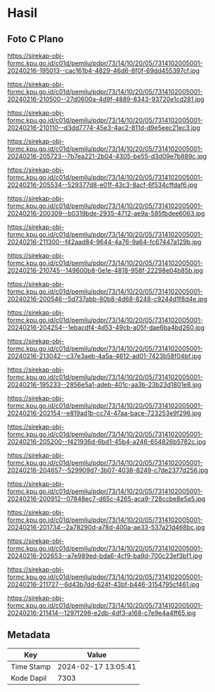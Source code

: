 # Hasil

## Foto C Plano

https://sirekap-obj-formc.kpu.go.id/c01d/pemilu/pdpr/73/14/10/20/05/7314102005001-20240216-195013--cac161b4-4829-46d6-8f0f-69dd455397cf.jpg

https://sirekap-obj-formc.kpu.go.id/c01d/pemilu/pdpr/73/14/10/20/05/7314102005001-20240216-210500--27d0600a-4d9f-4889-8343-93720e1cd281.jpg

https://sirekap-obj-formc.kpu.go.id/c01d/pemilu/pdpr/73/14/10/20/05/7314102005001-20240216-210110--d3dd7774-45e3-4ac2-811d-d9e5eec21ec3.jpg

https://sirekap-obj-formc.kpu.go.id/c01d/pemilu/pdpr/73/14/10/20/05/7314102005001-20240216-205723--7b7ea221-2b04-4305-be55-d3d09e7b889c.jpg

https://sirekap-obj-formc.kpu.go.id/c01d/pemilu/pdpr/73/14/10/20/05/7314102005001-20240216-205534--529377d8-e01f-43c3-8acf-6f534cffdaf6.jpg

https://sirekap-obj-formc.kpu.go.id/c01d/pemilu/pdpr/73/14/10/20/05/7314102005001-20240216-200309--b0319bde-2935-4712-ae9a-585fbdee6063.jpg

https://sirekap-obj-formc.kpu.go.id/c01d/pemilu/pdpr/73/14/10/20/05/7314102005001-20240216-211300--f42aad84-9644-4a76-9a64-fc67447a129b.jpg

https://sirekap-obj-formc.kpu.go.id/c01d/pemilu/pdpr/73/14/10/20/05/7314102005001-20240216-210745--149600b8-0e1e-4818-958f-22298e04b85b.jpg

https://sirekap-obj-formc.kpu.go.id/c01d/pemilu/pdpr/73/14/10/20/05/7314102005001-20240216-200546--5d737abb-80b8-4d68-8248-c9244d1f8d4e.jpg

https://sirekap-obj-formc.kpu.go.id/c01d/pemilu/pdpr/73/14/10/20/05/7314102005001-20240216-204254--1ebacdf4-4d53-49cb-a05f-dae6ba4bd260.jpg

https://sirekap-obj-formc.kpu.go.id/c01d/pemilu/pdpr/73/14/10/20/05/7314102005001-20240216-213042--c37e3aeb-4a5a-4612-ad01-7423b58f04bf.jpg

https://sirekap-obj-formc.kpu.go.id/c01d/pemilu/pdpr/73/14/10/20/05/7314102005001-20240216-195233--2856e5a1-adeb-401c-aa3b-23b23d1801e8.jpg

https://sirekap-obj-formc.kpu.go.id/c01d/pemilu/pdpr/73/14/10/20/05/7314102005001-20240216-202154--e819ad1b-cc74-47aa-bace-723253e9f296.jpg

https://sirekap-obj-formc.kpu.go.id/c01d/pemilu/pdpr/73/14/10/20/05/7314102005001-20240216-205200--f421936d-6bd1-45b4-a246-654826b5782c.jpg

https://sirekap-obj-formc.kpu.go.id/c01d/pemilu/pdpr/73/14/10/20/05/7314102005001-20240216-204657--529909d7-3b07-4038-8249-c7de2377d256.jpg

https://sirekap-obj-formc.kpu.go.id/c01d/pemilu/pdpr/73/14/10/20/05/7314102005001-20240216-200912--07848ec7-d65c-4265-aca9-728ccbe8e5a5.jpg

https://sirekap-obj-formc.kpu.go.id/c01d/pemilu/pdpr/73/14/10/20/05/7314102005001-20240216-201734--2a78290d-a78d-400a-ae33-537a21d468bc.jpg

https://sirekap-obj-formc.kpu.go.id/c01d/pemilu/pdpr/73/14/10/20/05/7314102005001-20240216-202653--a7e989ed-bda6-4cf9-ba9d-700c23ef3bf1.jpg

https://sirekap-obj-formc.kpu.go.id/c01d/pemilu/pdpr/73/14/10/20/05/7314102005001-20240216-211727--6d43b7dd-624f-43bf-b446-3154795cf461.jpg

https://sirekap-obj-formc.kpu.go.id/c01d/pemilu/pdpr/73/14/10/20/05/7314102005001-20240216-211414--1297f298-e2db-4df3-a168-c7e9e4a4ff65.jpg


## Metadata

| Key        | Value               |
| ---------- | ------------------- |
| Time Stamp | 2024-02-17 13:05:41 |
| Kode Dapil | 7303                |



